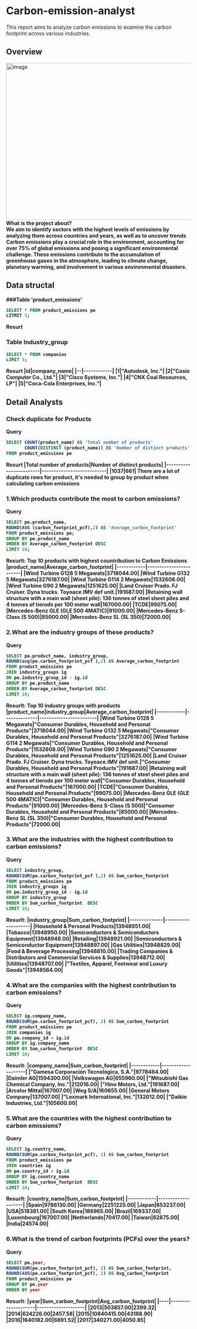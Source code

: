 # Carbon-emission-analyst
This report aims to analyze carbon emissions to examine the carbon footprint across various industries.
## Overview
<img width="640" height="427" alt="image" src="https://github.com/user-attachments/assets/0993571c-7a3e-4daf-a695-966af35f0684" />\
<b>What is the project about?<b>\
We aim to identify sectors with the highest levels of emissions by analyzing them across countries and years, as well as to uncover trends
Carbon emissions play a crucial role in the environment, accounting for over 75% of global emissions and posing a significant environmental challenge. These emissions contribute to the accumulation of greenhouse gases in the atmosphere, leading to climate change, planetary warming, and involvement in various environmental disasters.

## Data structal
###Table 'product_emissions'
```sql
SELECT * FROM product_emissions pe  
LITMIT 5;
```
Resurt



### Table Industry_group
```sql
SELECT * FROM companies
LIMIT 5;
```
Resurt
|id|company_name|
|--|------------|
|1|"Autodesk, Inc."|
|2|"Casio Computer Co., Ltd."|
|3|"Cisco Systems, Inc."|
|4|"CNX Coal Resources, LP"|
|5|"Coca-Cola Enterprises, Inc."|

## Detail Analysts
### Check duplicate for Products
Query
```sql
SELECT COUNT(product_name) AS 'Total number of products'
       COUNT(DISTINCT (product_name)) AS 'Number of distinct products'
FROM product_emissions pe 
```
Resurt
|Total number of products|Number of distinct products|
|------------------------|---------------------------|
|1037|661|
There are a lot of duplicate rows for product, it's needed to group by product when calculating  carbon emissions

### 1.Which products contribute the most to carbon emissions?
Query
```sql
SELECT pe.product_name,
ROUND(AVG (carbon_footprint_pcf),2) AS 'Average_carbon_footprint'
FROM product_emissions pe;
GROUP BY pe.product_name 
ORDER BY Average_carbon_footprint DESC
LIMIT 10;
```
<b>Resurlt: Top 10 products with highest countribution to Carbon Emissions <b>
|product_name|Average_carbon_footprint|
|------------|------------------------|
|Wind Turbine G128 5 Megawats|3718044.00|
|Wind Turbine G132 5 Megawats|3276187.00|
|Wind Turbine G114 2 Megawats|1532608.00|
|Wind Turbine G90 2 Megawats|1251625.00|
|Land Cruiser Prado. FJ Cruiser. Dyna trucks. Toyoace.IMV def unit.|191687.00|
|Retaining wall structure with a main wall (sheet pile): 136 tonnes of steel sheet piles and 4 tonnes of tierods per 100 meter wall|167000.00|
|TCDE|99075.00|
|Mercedes-Benz GLE (GLE 500 4MATIC)|91000.00|
|Mercedes-Benz S-Class (S 500)|85000.00|
|Mercedes-Benz SL (SL 350)|72000.00|

### 2.What are the industry groups of these products?
Query
```sql
SELECT pe.product_name, industry_group,
ROUND(avg(pe.carbon_footprint_pcf ),2) AS Average_carbon_footprint 
FROM product_emissions pe 
JOIN industry_groups ig 
ON pe.industry_group_id - ig.id 
GROUP BY pe.product_name 
ORDER BY Average_carbon_footprint DESC
LIMIT 10;
```
<b>Resurlt: Top 10 industry groups with products
|product_name|industry_group|Average_carbon_footprint|
|------------|--------------|------------------------|
|Wind Turbine G128 5 Megawats|"Consumer Durables, Household and Personal Products"|3718044.00|
|Wind Turbine G132 5 Megawats|"Consumer Durables, Household and Personal Products"|3276187.00|
|Wind Turbine G114 2 Megawats|"Consumer Durables, Household and Personal Products"|1532608.00|
|Wind Turbine G90 2 Megawats|"Consumer Durables, Household and Personal Products"|1251625.00|
|Land Cruiser Prado. FJ Cruiser. Dyna trucks. Toyoace.IMV def unit.|"Consumer Durables, Household and Personal Products"|191687.00|
|Retaining wall structure with a main wall (sheet pile): 136 tonnes of steel sheet piles and 4 tonnes of tierods per 100 meter wall|"Consumer Durables, Household and Personal Products"|167000.00|
|TCDE|"Consumer Durables, Household and Personal Products"|99075.00|
|Mercedes-Benz GLE (GLE 500 4MATIC)|"Consumer Durables, Household and Personal Products"|91000.00|
|Mercedes-Benz S-Class (S 500)|"Consumer Durables, Household and Personal Products"|85000.00|
|Mercedes-Benz SL (SL 350)|"Consumer Durables, Household and Personal Products"|72000.00|

### 3.What are the industries with the highest contribution to carbon emissions?
Query
```sql
SELECT industry_group,
ROUND(SUM(pe.carbon_footprint_pcf ),2) AS Sum_carbon_footprint 
FROM product_emissions pe 
JOIN industry_groups ig 
ON pe.industry_group_id - ig.id 
GROUP BY industry_group
ORDER BY Sum_carbon_footprint  DESC
LIMIT 10;
```
<b>Resurlt: 
|industry_group|Sum_carbon_footprint|
|--------------|--------------------|
|Household & Personal Products|13948951.00|
|Tobacco|13948950.00|
|Semiconductors & Semiconductors Equipment|13948948.00|
|Retailing|13948921.00|
|Semiconductors & Semiconductor Equipment|13948897.00|
|Gas Utilities|13948829.00|
|Food & Beverage Processing|13948810.00|
|Trading Companies & Distributors and Commercial Services & Supplies|13948712.00|
|Utilities|13948707.00|
|"Textiles, Apparel, Footwear and Luxury Goods"|13948564.00|

### 4.What are the companies with the highest contribution to carbon emissions?
Query
```sql
SELECT ig.company_name,
ROUND(SUM(pe.carbon_footprint_pcf), 2) AS Sum_carbon_footprint
FROM product_emissions pe 
JOIN companies ig 
ON pe.company_id = ig.id 
GROUP BY ig.company_name
ORDER BY Sum_carbon_footprint  DESC
LIMIT 10;
```
<b>Resurlt: 
|company_name|Sum_carbon_footprint|
|------------|--------------------|
|"Gamesa Corporación Tecnológica, S.A."|9778464.00|
|Daimler AG|1594300.00|
|Volkswagen AG|655960.00|
|"Mitsubishi Gas Chemical Company, Inc."|212016.00|
|"Hino Motors, Ltd."|191687.00|
|Arcelor Mittal|167007.00|
|Weg S/A|160655.00|
|General Motors Company|137007.00|
|"Lexmark International, Inc."|132012.00|
|"Daikin Industries, Ltd."|105600.00|

### 5.What are the countries with the highest contribution to carbon emissions?
Query
```sql
SELECT ig.country_name,
ROUND(SUM(pe.carbon_footprint_pcf), 2) AS Sum_carbon_footprint
FROM product_emissions pe 
JOIN countries ig 
ON pe.country_id = ig.id 
GROUP BY ig.country_name
ORDER BY Sum_carbon_footprint  DESC
LIMIT 10;
```
<b>Resurlt:
|country_name|Sum_carbon_footprint|
|------------|--------------------|
|Spain|9786130.00|
|Germany|2251225.00|
|Japan|653237.00|
|USA|518381.00|
|South Korea|186965.00|
|Brazil|169337.00|
|Luxembourg|167007.00|
|Netherlands|70417.00|
|Taiwan|62875.00|
|India|24574.00|

### 6.What is the trend of carbon footprints (PCFs) over the years?
Query
```sql
SELECT pe.year,
ROUND(SUM(pe.carbon_footprint_pcf), 2) AS Sum_carbon_footprint,
ROUND(AVG(pe.carbon_footprint_pcf), 2) AS Avg_carbon_footprint
FROM product_emissions pe 
GROUP BY pe.year
ORDER BY year
```
<b>Resurlt:
|year|Sum_carbon_footprint|Avg_carbon_footprint|
|----|--------------------|--------------------|
|2013|503857.00|2399.32|
|2014|624226.00|2457.58|
|2015|10840415.00|43188.90|
|2016|1640182.00|6891.52|
|2017|340271.00|4050.85|




